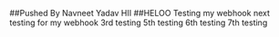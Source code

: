 ##Pushed By Navneet Yadav
HII
##HELOO
Testing my webhook
next testing for my webhook
3rd testing 
5th testing
6th testing
7th testing
